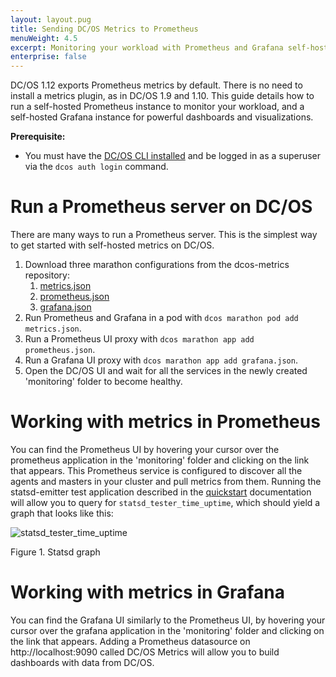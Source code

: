```yaml
---
layout: layout.pug
title: Sending DC/OS Metrics to Prometheus
menuWeight: 4.5
excerpt: Monitoring your workload with Prometheus and Grafana self-hosted instances
enterprise: false
---
```


DC/OS 1.12 exports Prometheus metrics by default. There is no need to install a metrics plugin, as in DC/OS 1.9 and 1.10. This guide details how to run a self-hosted Prometheus instance to monitor your workload, and a self-hosted Grafana instance for powerful dashboards and visualizations.

**Prerequisite:**

- You must have the [DC/OS CLI installed](/1.12/cli/install/) and be logged in as a superuser via the `dcos auth login` command.

# Run a Prometheus server on DC/OS

There are many ways to run a Prometheus server. This is the simplest way to get started with self-hosted metrics on DC/OS.

1. Download three marathon configurations from the dcos-metrics repository:
    1. [metrics.json](https://raw.githubusercontent.com/dcos/dcos-metrics/master/docs/resources/metrics.json)
    1. [prometheus.json](https://raw.githubusercontent.com/dcos/dcos-metrics/master/docs/resources/prometheus.json)
    1. [grafana.json](https://raw.githubusercontent.com/dcos/dcos-metrics/master/docs/resources/grafana.json)
1. Run Prometheus and Grafana in a pod with `dcos marathon pod add metrics.json`.
1. Run a Prometheus UI proxy with `dcos marathon app add prometheus.json`.
1. Run a Grafana UI proxy with `dcos marathon app add grafana.json`.
1. Open the DC/OS UI and wait for all the services in the newly created 'monitoring' folder to become healthy.

# Working with metrics in Prometheus

You can find the Prometheus UI by hovering your cursor over the prometheus application in the 'monitoring' folder and clicking on the link that appears. This
Prometheus service is configured to discover all the agents and masters in your cluster and pull metrics from them. Running the statsd-emitter test application
described in the [quickstart](/1.12/metrics/quickstart) documentation will allow you to query for `statsd_tester_time_uptime`, which should yield a graph that
looks like this:

   ![statsd_tester_time_uptime](/1.12/img/statsd_tester_time_uptime.png)

   Figure 1. Statsd graph

# Working with metrics in Grafana

You can find the Grafana UI similarly to the Prometheus UI, by hovering your cursor over the grafana application in the 'monitoring' folder and clicking on the
link that appears. Adding a Prometheus datasource on http://localhost:9090 called DC/OS Metrics will allow you to build dashboards with data from DC/OS.
